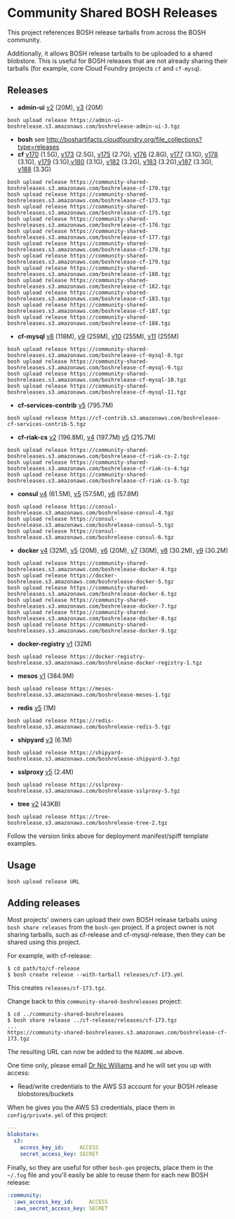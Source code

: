 Community Shared BOSH Releases
==============================

This project references BOSH release tarballs from across the BOSH community.

Additionally, it allows BOSH release tarballs to be uploaded to a shared blobstore. This is useful for BOSH releases that are not already sharing their tarballs (for example, core Cloud Foundry projects `cf` and `cf-mysq`).

Releases
--------

- **admin-ui** [v2](https://github.com/cloudfoundry-community/admin-ui-boshrelease/tree/v2) (20M), [v3](https://github.com/cloudfoundry-community/admin-ui-boshrelease/tree/v3) (20M)

```
bosh upload release https://admin-ui-boshrelease.s3.amazonaws.com/boshrelease-admin-ui-3.tgz
```

- **bosh** see http://boshartifacts.cloudfoundry.org/file_collections?type=releases
- **cf** [v170](https://github.com/cloudfoundry/cf-release/tree/v170) (1.5G), [v173](https://github.com/cloudfoundry/cf-release/tree/v173) (2.5G), [v175](https://github.com/cloudfoundry/cf-release/tree/v175) (2.7G), [v176](https://github.com/cloudfoundry/cf-release/tree/v176) (2.8G), [v177](https://github.com/cloudfoundry/cf-release/tree/v177) (3.1G), [v178](https://github.com/cloudfoundry/cf-release/tree/v178) (3.1G), [v179](https://github.com/cloudfoundry/cf-release/tree/v179) (3.1G),[v180](https://github.com/cloudfoundry/cf-release/tree/v180) (3.1G), [v182](https://github.com/cloudfoundry/cf-release/tree/v182) (3.2G), [v183](https://github.com/cloudfoundry/cf-release/tree/v183) (3.2G),[v187](https://github.com/cloudfoundry/cf-release/tree/v187) (3.3G), [v188](https://github.com/cloudfoundry/cf-release/tree/v188) (3.3G)

```
bosh upload release https://community-shared-boshreleases.s3.amazonaws.com/boshrelease-cf-170.tgz
bosh upload release https://community-shared-boshreleases.s3.amazonaws.com/boshrelease-cf-173.tgz
bosh upload release https://community-shared-boshreleases.s3.amazonaws.com/boshrelease-cf-175.tgz
bosh upload release https://community-shared-boshreleases.s3.amazonaws.com/boshrelease-cf-176.tgz
bosh upload release https://community-shared-boshreleases.s3.amazonaws.com/boshrelease-cf-177.tgz
bosh upload release https://community-shared-boshreleases.s3.amazonaws.com/boshrelease-cf-178.tgz
bosh upload release https://community-shared-boshreleases.s3.amazonaws.com/boshrelease-cf-179.tgz
bosh upload release https://community-shared-boshreleases.s3.amazonaws.com/boshrelease-cf-180.tgz
bosh upload release https://community-shared-boshreleases.s3.amazonaws.com/boshrelease-cf-182.tgz
bosh upload release https://community-shared-boshreleases.s3.amazonaws.com/boshrelease-cf-183.tgz
bosh upload release https://community-shared-boshreleases.s3.amazonaws.com/boshrelease-cf-187.tgz
bosh upload release https://community-shared-boshreleases.s3.amazonaws.com/boshrelease-cf-188.tgz
```

- <strong id="cf-mysql">cf-mysql</strong> [v8](https://github.com/cloudfoundry/cf-mysql-release/tree/v8) (118M), [v9](https://github.com/cloudfoundry/cf-mysql-release/tree/v9) (259M), [v10](https://github.com/cloudfoundry/cf-mysql-release/tree/v10) (255M), [v11](https://github.com/cloudfoundry/cf-mysql-release/tree/v11) (255M)

```
bosh upload release https://community-shared-boshreleases.s3.amazonaws.com/boshrelease-cf-mysql-8.tgz
bosh upload release https://community-shared-boshreleases.s3.amazonaws.com/boshrelease-cf-mysql-9.tgz
bosh upload release https://community-shared-boshreleases.s3.amazonaws.com/boshrelease-cf-mysql-10.tgz
bosh upload release https://community-shared-boshreleases.s3.amazonaws.com/boshrelease-cf-mysql-11.tgz
```

- **cf-services-contrib** [v5](https://github.com/cloudfoundry-community/cf-services-contrib-release/tree/v5) (795.7M)

```
bosh upload release https://cf-contrib.s3.amazonaws.com/boshrelease-cf-services-contrib-5.tgz
```

- **cf-riak-cs** [v2](https://github.com/cloudfoundry-incubator/cf-riak-cs-release/tree/v2) (196.8M), [v4](https://github.com/cloudfoundry-incubator/cf-riak-cs-release/tree/v4) (197.7M) [v5](https://github.com/cloudfoundry-incubator/cf-riak-cs-release/tree/v5) (215.7M)

```
bosh upload release https://community-shared-boshreleases.s3.amazonaws.com/boshrelease-cf-riak-cs-2.tgz
bosh upload release https://community-shared-boshreleases.s3.amazonaws.com/boshrelease-cf-riak-cs-4.tgz
bosh upload release https://community-shared-boshreleases.s3.amazonaws.com/boshrelease-cf-riak-cs-5.tgz
```

- **consul** [v4](https://github.com/cloudfoundry-community/consul-boshrelease/tree/v4) (61.5M), [v5](https://github.com/cloudfoundry-community/consul-boshrelease/tree/v5) (57.5M), [v6](https://github.com/cloudfoundry-community/consul-boshrelease/tree/v6) (57.8M)

```
bosh upload release https://consul-boshrelease.s3.amazonaws.com/boshrelease-consul-4.tgz
bosh upload release https://consul-boshrelease.s3.amazonaws.com/boshrelease-consul-5.tgz
bosh upload release https://consul-boshrelease.s3.amazonaws.com/boshrelease-consul-6.tgz
```

- **docker** [v4](https://github.com/cf-platform-eng/docker-boshrelease/tree/v4) (32M), [v5](https://github.com/cf-platform-eng/docker-boshrelease/tree/v5) (20M), [v6](https://github.com/cf-platform-eng/docker-boshrelease/tree/v6) (20M), [v7](https://github.com/cf-platform-eng/docker-boshrelease/tree/v7) (30M), [v8](https://github.com/cf-platform-eng/docker-boshrelease/tree/v8) (30.2M), [v9](https://github.com/cf-platform-eng/docker-boshrelease/tree/v9) (30.2M)

```
bosh upload release https://community-shared-boshreleases.s3.amazonaws.com/boshrelease-docker-4.tgz
bosh upload release https://docker-boshrelease.s3.amazonaws.com/boshrelease-docker-5.tgz
bosh upload release https://community-shared-boshreleases.s3.amazonaws.com/boshrelease-docker-6.tgz
bosh upload release https://community-shared-boshreleases.s3.amazonaws.com/boshrelease-docker-7.tgz
bosh upload release https://community-shared-boshreleases.s3.amazonaws.com/boshrelease-docker-8.tgz
bosh upload release https://community-shared-boshreleases.s3.amazonaws.com/boshrelease-docker-9.tgz
```

- **docker-registry** [v1](https://github.com/cloudfoundry-community/docker-registry-boshrelease/tree/v1) (32M)

```
bosh upload release https://docker-registry-boshrelease.s3.amazonaws.com/boshrelease-docker-registry-1.tgz
```

- **mesos** [v1](https://github.com/cf-platform-eng/shipyard-boshrelease/tree/v1) (384.9M)

```
bosh upload release https://mesos-boshrelease.s3.amazonaws.com/boshrelease-mesos-1.tgz
```

- **redis** [v5](https://github.com/cloudfoundry-community/redis-boshrelease/tree/v5) (1M)

```
bosh upload release https://redis-boshrelease.s3.amazonaws.com/boshrelease-redis-5.tgz
```

- **shipyard** [v3](https://github.com/cf-platform-eng/shipyard-boshrelease/tree/v3) (6.1M)

```
bosh upload release https://shipyard-boshrelease.s3.amazonaws.com/boshrelease-shipyard-3.tgz
```

- **sslproxy** [v5](https://github.com/cloudfoundry-community/sslproxy-boshrelease/tree/v5) (2.4M)

```
bosh upload release https://sslproxy-boshrelease.s3.amazonaws.com/boshrelease-sslproxy-5.tgz
```

- **tree** [v2](https://github.com/cloudfoundry-community/tree-boshrelease/tree/v2) (43KB)

```
bosh upload release https://tree-boshrelease.s3.amazonaws.com/boshrelease-tree-2.tgz
```

Follow the version links above for deployment manifest/spiff template examples.

Usage
-----

```
bosh upload release URL
```

Adding releases
---------------

Most projects' owners can upload their own BOSH release tarballs using `bosh share releases` from the `bosh-gen` project. If a project owner is not sharing tarballs, such as cf-release and cf-mysql-release, then they can be shared using this project.

For example, with cf-release:

```
$ cd path/to/cf-release
$ bosh create release --with-tarball releases/cf-173.yml
```

This creates `releases/cf-173.tgz`.

Change back to this `community-shared-boshreleases` project:

```
$ cd ../community-shared-boshreleases
$ bosh share release ../cf-release/releases/cf-173.tgz
...
https://community-shared-boshreleases.s3.amazonaws.com/boshrelease-cf-173.tgz
```

The resulting URL can now be added to the `README.md` above.

One time only, please email [Dr Nic Williams](mailto:&#x64;&#x72;&#x6E;&#x69;&#x63;&#x77;&#x69;&#x6C;&#x6C;&#x69;&#x61;&#x6D;&#x73;&#x40;&#x67;&#x6D;&#x61;&#x69;&#x6C;&#x2E;&#x63;&#x6F;&#x6D;) and he will set you up with access:

- Read/write credentials to the AWS S3 account for your BOSH release blobstores/buckets

When he gives you the AWS S3 credentials, place them in `config/private.yml` of this project:

```yaml
---
blobstore:
  s3:
    access_key_id:     ACCESS
    secret_access_key: SECRET
```

Finally, so they are useful for other `bosh-gen` projects, place them in the `~/.fog` file and you'll easily be able to reuse them for each new BOSH release:

```yaml
:community:
  :aws_access_key_id:     ACCESS
  :aws_secret_access_key: SECRET
```
